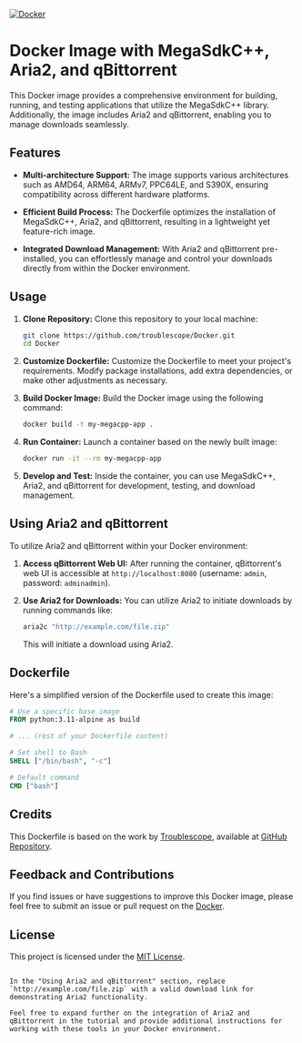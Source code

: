 [![Docker](https://github.com/troublescope/Docker/actions/workflows/docker-publish.yml/badge.svg?branch=delta-mltb)](https://github.com/troublescope/Docker/actions/workflows/docker-publish.yml)

# Docker Image with MegaSdkC++, Aria2, and qBittorrent

This Docker image provides a comprehensive environment for building, running, and testing applications that utilize the MegaSdkC++ library. Additionally, the image includes Aria2 and qBittorrent, enabling you to manage downloads seamlessly.

## Features

- **Multi-architecture Support:** The image supports various architectures such as AMD64, ARM64, ARMv7, PPC64LE, and S390X, ensuring compatibility across different hardware platforms.

- **Efficient Build Process:** The Dockerfile optimizes the installation of MegaSdkC++, Aria2, and qBittorrent, resulting in a lightweight yet feature-rich image.

- **Integrated Download Management:** With Aria2 and qBittorrent pre-installed, you can effortlessly manage and control your downloads directly from within the Docker environment.

## Usage

1. **Clone Repository:** Clone this repository to your local machine:

   ```sh
   git clone https://github.com/troublescope/Docker.git
   cd Docker
   ```

2. **Customize Dockerfile:** Customize the Dockerfile to meet your project's requirements. Modify package installations, add extra dependencies, or make other adjustments as necessary.

3. **Build Docker Image:** Build the Docker image using the following command:

   ```sh
   docker build -t my-megacpp-app .
   ```

4. **Run Container:** Launch a container based on the newly built image:

   ```sh
   docker run -it --rm my-megacpp-app
   ```

5. **Develop and Test:** Inside the container, you can use MegaSdkC++, Aria2, and qBittorrent for development, testing, and download management.

## Using Aria2 and qBittorrent

To utilize Aria2 and qBittorrent within your Docker environment:

1. **Access qBittorrent Web UI:** After running the container, qBittorrent's web UI is accessible at `http://localhost:8080` (username: `admin`, password: `adminadmin`).

2. **Use Aria2 for Downloads:** You can utilize Aria2 to initiate downloads by running commands like:

   ```sh
   aria2c "http://example.com/file.zip"
   ```

   This will initiate a download using Aria2.

## Dockerfile

Here's a simplified version of the Dockerfile used to create this image:

```Dockerfile
# Use a specific base image
FROM python:3.11-alpine as build

# ... (rest of your Dockerfile content)

# Set shell to Bash
SHELL ["/bin/bash", "-c"]

# Default command
CMD ["bash"]
```

## Credits

This Dockerfile is based on the work by [Troublescope](https://github.com/troublescope), available at [GitHub Repository](https://github.com/troubleccope/Docker.git).

## Feedback and Contributions

If you find issues or have suggestions to improve this Docker image, please feel free to submit an issue or pull request on the [Docker](https://github.com/troubleccope/Docker.git).

## License

This project is licensed under the [MIT License](LICENSE).
```

In the "Using Aria2 and qBittorrent" section, replace `http://example.com/file.zip` with a valid download link for demonstrating Aria2 functionality.

Feel free to expand further on the integration of Aria2 and qBittorrent in the tutorial and provide additional instructions for working with these tools in your Docker environment.
